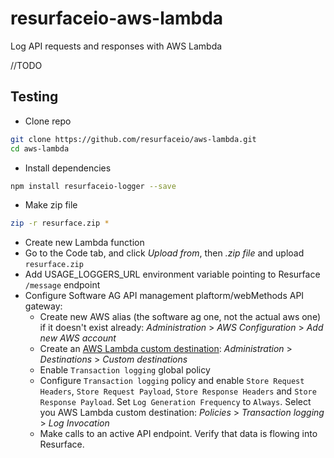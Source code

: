 # resurfaceio-aws-lambda
Log API requests and responses with AWS Lambda

//TODO

## Testing

- Clone repo
```bash
git clone https://github.com/resurfaceio/aws-lambda.git
cd aws-lambda
```
- Install dependencies
```bash
npm install resurfaceio-logger --save
```
- Make zip file
```bash
zip -r resurface.zip *
```

- Create new Lambda function
- Go to the Code tab, and click _Upload from_, then _.zip file_ and upload `resurface.zip`
- Add USAGE_LOGGERS_URL environment variable pointing to Resurface `/message` endpoint
- Configure Software AG API management plaftorm/webMethods API gateway:
  - Create new AWS alias (the software ag one, not the actual aws one) if it doesn't exist already: _Administration_ > _AWS Configuration_ > _Add new AWS account_
  - Create an [AWS Lambda custom destination](https://docs.webmethods.io/api/10.12.0/webmethods_api_cloud__api_gateway_user_s_guide/chapter14/#how-do-i-publish-data-to-an-aws-lambda-function-using-custom-destination): _Administration_ > _Destinations_ > _Custom destinations_
  - Enable `Transaction logging` global policy
  - Configure `Transaction logging` policy and enable `Store Request Headers`, `Store Request Payload`, `Store Response Headers` and `Store Response Payload`. Set `Log Generation Frequency` to `Always`. Select you AWS Lambda custom destination: _Policies_ > _Transaction logging_ > _Log Invocation_
  - Make calls to an active API endpoint. Verify that data is flowing into Resurface.
